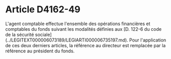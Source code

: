 # Article D4162-49

 

<div align="left">
  L'agent comptable effectue l'ensemble des opérations financières et comptables du fonds suivant les modalités définies aux [D. 122-6 du code de la sécurité sociale](../LEGITEXT000006073189/LEGIARTI000006735197.md). Pour l'application de ces deux derniers articles, la référence au directeur est remplacée par la référence au président du fonds.<br /> <br />